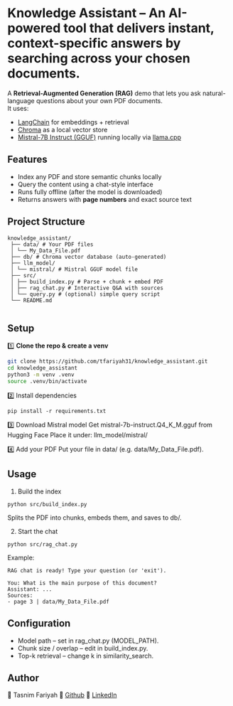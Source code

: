 # Knowledge Assistant – An AI-powered tool that delivers instant, context-specific answers by searching across your chosen documents.

A **Retrieval-Augmented Generation (RAG)** demo that lets you ask natural-language questions about your own PDF documents.  
It uses:

- [LangChain](https://www.langchain.com/) for embeddings + retrieval
- [Chroma](https://www.trychroma.com/) as a local vector store
- [Mistral-7B Instruct (GGUF)](https://huggingface.co/TheBloke/Mistral-7B-Instruct-GGUF) running locally via [llama.cpp](https://github.com/ggerganov/llama.cpp)


## Features
- Index any PDF and store semantic chunks locally
- Query the content using a chat-style interface
- Runs fully offline (after the model is downloaded)
- Returns answers with **page numbers** and exact source text


## Project Structure
```
knowledge_assistant/
 ├── data/ # Your PDF files
 │ └── My_Data_File.pdf
 ├── db/ # Chroma vector database (auto-generated)
 ├── llm_model/
 │ └── mistral/ # Mistral GGUF model file
 ├── src/
 │ ├── build_index.py # Parse + chunk + embed PDF
 │ ├── rag_chat.py # Interactive Q&A with sources
 │ └── query.py # (optional) simple query script
 └── README.md


```

## Setup

1️⃣ **Clone the repo & create a venv**

```bash
git clone https://github.com/tfariyah31/knowledge_assistant.git
cd knowledge_assistant
python3 -m venv .venv
source .venv/bin/activate
```
2️⃣ Install dependencies
```
pip install -r requirements.txt
```

3️⃣ Download Mistral model
Get mistral-7b-instruct.Q4_K_M.gguf from Hugging Face
Place it under: llm_model/mistral/

4️⃣ Add your PDF
Put your file in data/ (e.g. data/My_Data_File.pdf).


## Usage
1. Build the index
```
python src/build_index.py
```
Splits the PDF into chunks, embeds them, and saves to db/.

2. Start the chat
```
python src/rag_chat.py
```
Example:
```
RAG chat is ready! Type your question (or 'exit').

You: What is the main purpose of this document?
Assistant: ...
Sources:
- page 3 | data/My_Data_File.pdf
```

## Configuration
- Model path – set in rag_chat.py (MODEL_PATH).
- Chunk size / overlap – edit in build_index.py.
- Top-k retrieval – change k in similarity_search.


## Author
👤 Tasnim Fariyah
🔗 [Github](https://github.com/tfariyah31)
🔗 [LinkedIn](https://www.linkedin.com/in/tasnim-fariyah/)



